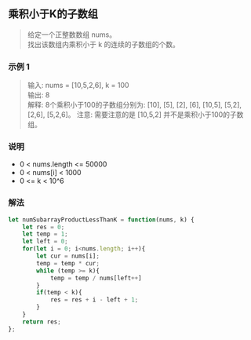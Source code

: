 
## 乘积小于K的子数组
> 给定一个正整数数组 nums。       
> 找出该数组内乘积小于 k 的连续的子数组的个数。

### 示例 1
> 输入: nums = [10,5,2,6], k = 100              
> 输出: 8      
> 解释: 8个乘积小于100的子数组分别为: [10], [5], [2], [6], [10,5], [5,2], [2,6], [5,2,6]。 
> 注意: 需要注意的是 [10,5,2] 并不是乘积小于100的子数组。     


### 说明
+ 0 < nums.length <= 50000
+ 0 < nums[i] < 1000
+ 0 <= k < 10^6

### 解法 
```javascript 1.8
let numSubarrayProductLessThanK = function(nums, k) {
    let res = 0;
    let temp = 1;
    let left = 0;
    for(let i = 0; i<nums.length; i++){
        let cur = nums[i];
        temp = temp * cur;
        while (temp >= k){
            temp = temp / nums[left++]
        }
        if(temp < k){
            res = res + i - left + 1;
        }
    }
    return res;
};
```
